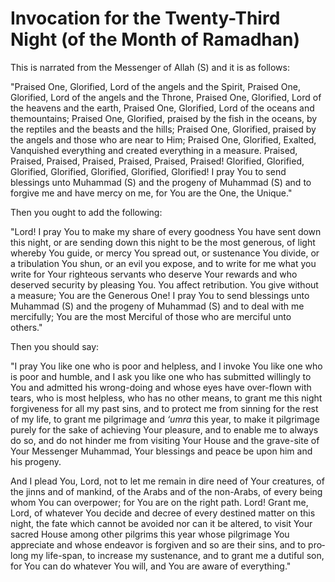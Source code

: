 Invocation for the Twenty-Third Night (of the Month of Ramadhan)
================================================================

This is narrated from the Messenger of Allah (S) and it is as follows:

"Praised One, Glorified, Lord of the angels and the Spirit, Praised One,
Glorified, Lord of the angels and the Throne, Praised One, Glorified,
Lord of the heavens and the earth, Praised One, Glorified, Lord of the
oceans and the­moun­tains; Praised One, Glorified, praised by the fish
in the oceans, by the reptiles and the beasts and the hills; Praised
One, Glorified, praised by the angels and those who are near to Him;
Praised One, Glorified, Exalted, Vanquished everything and created
everything in a measure. Praised, Praised, Praised, Praised, Praised,
Praised, Praised! Glorified, Glorified, Glorified, Glorified, Glorified,
Glorified, Glorified! I pray You to send blessings unto Muhammad (S) and
the progeny of Muhammad (S) and to forgive me and have mercy on me, for
You are the One, the Unique."

Then you ought to add the following:

"Lord! I pray You to make my share of every goodness You have sent down
this night, or are sending down this night to be the most generous, of
light whereby You guide, or mercy You spread out, or sus­tenance You
divide, or a tribulation You shun, or an evil you expose, and to write
for me what you write for Your righteous servants who deserve Your
rewards and who deserved security by pleasing You. You affect
retribution. You give without a measure; You are the Generous One! I
pray You to send blessings unto Muhammad (S) and the progeny of Muhammad
(S) and to deal with me mercifully; You are the most Merciful of those
who are merciful unto others."

Then you should say:

"I pray You like one who is poor and helpless, and I invoke You like one
who is poor and humble, and I ask you like one who has submitted
willingly to You and admitted his wrong-doing and whose eyes have
over-flown with tears, who is most helpless, who has no other means, to
grant me this night forgiveness for all my past sins, and to protect me
from sinning for the rest of my life, to grant me pilgri­mage and
*‘umra* this year, to make it pilgrimage purely for the sake of
achiev­ing Your pleasure, and to enable me to al­ways do so, and do not
hinder me from visiting Your House and the grave-site of Your Messenger
Muhammad, Your bles­sings and peace be upon him and his pro­geny.

And I plead You, Lord, not to let me remain in dire need of Your
creatures, of the jinns and of mankind, of the Arabs and of the
non-Arabs, of every being whom You can overpower; for You are on the
right path. Lord! Grant me, Lord, of what­ever You decide and decree of
every des­tined matter on this night, the fate which cannot be avoided
nor can it be altered, to visit Your sacred House among other pilgrims
this year whose pilgrimage You appreciate and whose endeavor is forgiven
and so are their sins, and to pro­long my life-span, to increase my
sus­tenance, and to grant me a dutiful son, for You can do whatever You
will, and You are aware of everything."


